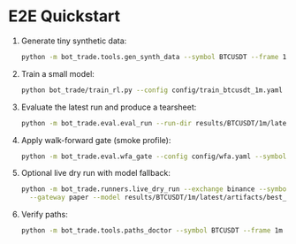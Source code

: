 # E2E Quickstart

1. Generate tiny synthetic data:
   ```bash
   python -m bot_trade.tools.gen_synth_data --symbol BTCUSDT --frame 1m --days 3 --out data_ready
   ```
2. Train a small model:
   ```bash
   python bot_trade/train_rl.py --config config/train_btcusdt_1m.yaml --max-steps 4000 --seed 7 --data-dir data_ready
   ```
3. Evaluate the latest run and produce a tearsheet:
   ```bash
   python -m bot_trade.eval.eval_run --run-dir results/BTCUSDT/1m/latest --tearsheet-html
   ```
4. Apply walk-forward gate (smoke profile):
   ```bash
   python -m bot_trade.eval.wfa_gate --config config/wfa.yaml --symbol BTCUSDT --frame 1m --windows 3 --embargo 0.05 --profile smoke
   ```
5. Optional live dry run with model fallback:
   ```bash
   python -m bot_trade.runners.live_dry_run --exchange binance --symbol BTCUSDT --frame 1m \
     --gateway paper --model results/BTCUSDT/1m/latest/artifacts/best_model.zip --duration 90 --model-optional
   ```
6. Verify paths:
   ```bash
   python -m bot_trade.tools.paths_doctor --symbol BTCUSDT --frame 1m --strict
   ```
